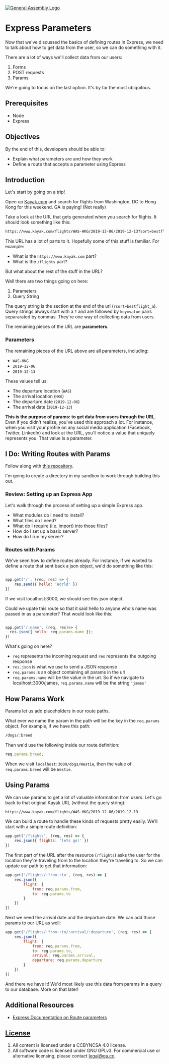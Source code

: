 [![General Assembly Logo](https://camo.githubusercontent.com/1a91b05b8f4d44b5bbfb83abac2b0996d8e26c92/687474703a2f2f692e696d6775722e636f6d2f6b6538555354712e706e67)](https://generalassemb.ly/education/web-development-immersive)

# Express Parameters

Now that we've discussed the basics of defining routes in Express, we need to
talk about how to get data from the user, so we can do something with it.

There are a lot of ways we'll collect data from our users:

1. Forms
1. POST requests
1. Params

We're going to focus on the last option. It's by far the most ubiquitous.

## Prerequisites

- Node
- Express

## Objectives

By the end of this, developers should be able to:

- Explain what parameters are and how they work
- Define a route that accepts a parameter using Express

## Introduction

Let's start by going on a trip!

Open up [Kayak.com](https://www.kayak.com/) and search for flights from
Washington, DC to Hong Kong for this weekend. GA is paying! (Not really)

Take a look at the URL that gets generated when you search for flights. It
should look something like this:

```txt
https://www.kayak.com/flights/WAS-HKG/2019-12-06/2019-12-13?sort=bestflight_a
```

This URL has a lot of parts to it. Hopefully some of this stuff is familiar. For
example:

- What is the `https://www.kayak.com` part?
- What is the `/flights` part?

But what about the rest of the stuff in the URL?

Well there are two things going on here:

1. Parameters
1. Query String

The query string is the section at the end of the url (`?sort=bestflight_a`).
Query strings always start with a `?` and are followed by `key=value` pairs
separarated by commas. They're one way of collecting data from users.

The remaining pieces of the URL are **parameters**.

### Parameters

The remaining pieces of the URL above are all parameters, including:

- `WAS-HKG`
- `2019-12-06`
- `2019-12-13`

These values tell us:

- The departure location (`WAS`)
- The arrival location (`HKG`)
- The departure date (`2019-12-06`)
- The arrival date (`2019-12-13`)

**This is the purpose of params: to get data from users through the URL.** Even
if you didn't realize, you've used this approach a lot. For instance, when you
visit your profile on any social media application (Facebook, Twitter, LinkedIn)
and look at the URL, you'll notice a value that uniquely represents you. That
value is a parameter.

## I Do: Writing Routes with Params

Follow along with [this repository](https://git.generalassemb.ly/sei-cosmic-binturongs/express-params-exercise).

I'm going to create a directory in my sandbox to work through building this out.

### Review: Setting up an Express App

Let's walk through the process of setting up a simple Express app.

- What modules do I need to install?
- What files do I need?
- What do I require (i.e. import) into those files?
- How do I set up a basic server?
- How do I run my server?

### Routes with Params

We've seen how to define routes already. For instance, if we wanted to define a
route that sent back a json object, we'd do something like this:

```js

app.get('/', (req, res) => {
    res.send({ hello: 'World' })
})
```

If we visit localhost:3000, we should see this json object.

Could we upate this route so that it said hello to anyone who's name was passed
in as a parameter? That would look like this:

```js

app.get('/:name', (req, res)=> {
  res.json({ hello: req.params.name });
})
```

What's going on here?

- `req` represents the incoming request and `res` represents the outgoing
  response
- `res.json` is what we use to send a JSON response
- `req.params` is an object containing all params in the url
- `req.params.name` will be the value in the url. So if we navigate to
  localhost:3000/james, `req.params.name` will be the string `'james'`

## How Params Work

Params let us add placeholders in our route paths.

What ever we name the param in the path will be the key in the `req.params`
object. For example, if we have this path:

```txt
/dogs/:breed
```

Then we'd use the following inside our route definition:

```js
req.params.breed;
```

When we visit `localhost:3000/dogs/Westie`, then the value of `req.params.breed`
will be `Westie`.

## Using Params

We can use params to get a lot of valuable information from users. Let's go back
to that original Kayak URL (without the query string):

```txt
https://www.kayak.com/flights/WAS-HKG/2019-12-06/2019-12-13
```

We can build a route to handle these kinds of requests pretty easily. We'll
start with a simple route definition:

```js
app.get('/flights', (req, res) => {
    res.json({ flights: 'lets go!' })
})
```

The first part of the URL after the resource (`/flights`) asks the user for the
location they're traveling from to the location they're traveling to. So we can
update our path to get that information:

```js
app.get('/flights/:from-:to', (req, res) => {
    res.json({
        flight: {
            from: req.params.from,
            to: req.params.to
        }
    })
})
```

Next we need the arrival date and the departure date. We can add those params to
our URL as well:

```js
app.get('/flights/:from-:to/:arrival/:departure', (req, res) => {
    res.json({
        flight: {
            from: req.params.from,
            to: req.params.to,
            arrival: req.params.arrival,
            departure: req.params.departure
        }
    })
})
```

And there we have it! We'd most likely use this data from params in a query to
our database. More on that later!

## Additional Resources

- [Express Documentation on Route parameters](https://expressjs.com/en/guide/routing.html#route-parameters)

## [License](LICENSE)

1. All content is licensed under a CC­BY­NC­SA 4.0 license.
1. All software code is licensed under GNU GPLv3. For commercial use or
   alternative licensing, please contact legal@ga.co.
